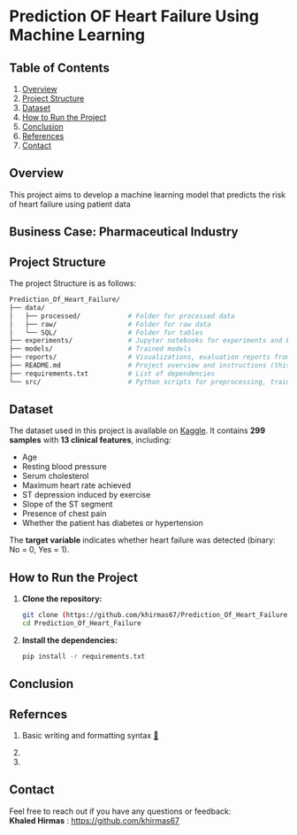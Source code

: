 # **Prediction OF Heart Failure Using Machine Learning**

## **Table of Contents**  
1. [Overview](#overview)  
3. [Project Structure](#project-structure)  
4. [Dataset](#dataset)  
5. [How to Run the Project](#how-to-run_the-Project)  
7. [Conclusion](#conclusion) 
6. [References](#refernces) 
7. [Contact](#contact) 

## **Overview**
This project aims to develop a machine learning model that predicts the risk of heart failure using patient data



## **Business Case: Pharmaceutical Industry**



## **Project Structure**
The project Structure is as follows:
```bash
Prediction_Of_Heart_Failure/
├── data/
│   ├── processed/            # Folder for processed data
│   ├── raw/                  # Folder for raw data
│   └── SQL/                  # Folder for tables
├── experiments/              # Jupyter notebooks for experiments and EDA
├── models/                   # Trained models 
├── reports/                  # Visualizations, evaluation reports from EDA and model performance
├── README.md                 # Project overview and instructions (this file)
├── requirements.txt          # List of dependencies
└── src/                      # Python scripts for preprocessing, training, and evaluation

```
## **Dataset**
The dataset used in this project is available on [Kaggle](https://www.kaggle.com/datasets/fedesoriano/heart-failure-prediction). It contains **299 samples** with **13 clinical features**, including:
- Age  
- Resting blood pressure  
- Serum cholesterol  
- Maximum heart rate achieved  
- ST depression induced by exercise  
- Slope of the ST segment  
- Presence of chest pain  
- Whether the patient has diabetes or hypertension

The **target variable** indicates whether heart failure was detected (binary: No = 0, Yes = 1).






## **How to Run the Project**
1. **Clone the repository:**
   ```bash
   git clone (https://github.com/khirmas67/Prediction_Of_Heart_Failure.git)
   cd Prediction_Of_Heart_Failure
   ```

2. **Install the dependencies:**
   ```bash
   pip install -r requirements.txt 
   ```




## **Conclusion**


## **Refernces**
1. Basic writing and formatting syntax [🔗](https://docs.github.com/en/get-started/writing-on-github/getting-started-with-writing-and-formatting-on-github/basic-writing-and-formatting-syntax) 

2. 

3. 

## **Contact**
Feel free to reach out if you have any questions or feedback:  
**Khaled Hirmas** : https://github.com/khirmas67

   
